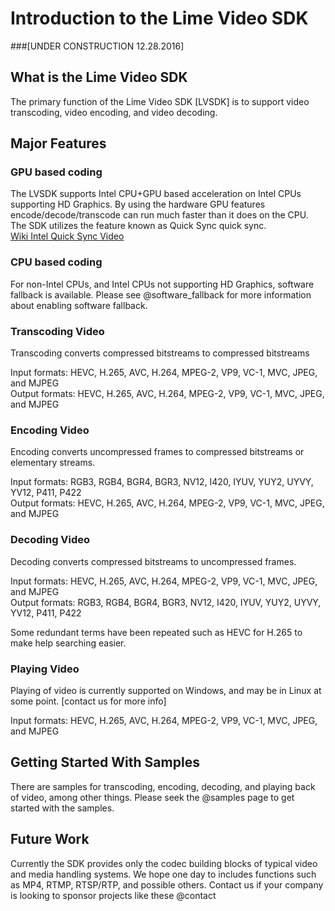 # Introduction to the Lime Video SDK  
###[UNDER CONSTRUCTION 12.28.2016]
## What is the Lime Video SDK
The primary function of the Lime Video SDK [LVSDK] is to support video transcoding, video encoding, and video decoding.

## Major Features
### GPU based coding
The LVSDK supports Intel CPU+GPU based acceleration on Intel CPUs supporting HD Graphics. By using the hardware GPU features encode/decode/transcode can run much faster than it does on the CPU. The SDK utilizes the feature known as Quick Sync quick sync.  
 [Wiki Intel Quick Sync Video](https://en.wikipedia.org/wiki/Intel_Quick_Sync_Video)

### CPU based coding
For non-Intel CPUs, and Intel CPUs not supporting HD Graphics, software fallback is available. Please see @software_fallback for more information about enabling software fallback.

### Transcoding Video
Transcoding converts compressed bitstreams to compressed bitstreams

Input formats: HEVC, H.265, AVC, H.264, MPEG-2, VP9, VC-1, MVC, JPEG, and MJPEG<br>
Output formats: HEVC, H.265, AVC, H.264, MPEG-2, VP9, VC-1, MVC, JPEG, and MJPEG<br>

### Encoding Video
Encoding converts uncompressed frames to compressed bitstreams or elementary streams.

Input formats: RGB3, RGB4, BGR4, BGR3, NV12, I420, IYUV, YUY2, UYVY, YV12, P411, P422<br>
Output formats: HEVC, H.265, AVC, H.264, MPEG-2, VP9, VC-1, MVC, JPEG, and MJPEG<br>

### Decoding Video
Decoding converts compressed bitstreams to uncompressed frames.

Input formats: HEVC, H.265, AVC, H.264, MPEG-2, VP9, VC-1, MVC, JPEG, and MJPEG<br>
Output formats: RGB3, RGB4, BGR4, BGR3, NV12, I420, IYUV, YUY2, UYVY, YV12, P411, P422<br>

Some redundant terms have been repeated such as HEVC for H.265 to make help searching easier.

### Playing Video
Playing of video is currently supported on Windows, and may be in Linux at some point. [contact us for more info]

Input formats: HEVC, H.265, AVC, H.264, MPEG-2, VP9, VC-1, MVC, JPEG, and MJPEG<br>


## Getting Started With Samples
There are samples for transcoding, encoding, decoding, and playing back of video, among other things.
Please seek the @samples page to get started with the samples.

## Future Work
Currently the SDK provides only the codec building blocks of typical video and media handling systems.
We hope one day to includes functions such as MP4, RTMP, RTSP/RTP, and possible others. Contact us if your company is looking to sponsor projects like these @contact




